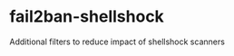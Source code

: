 fail2ban-shellshock
===================

Additional filters to reduce impact of shellshock scanners

